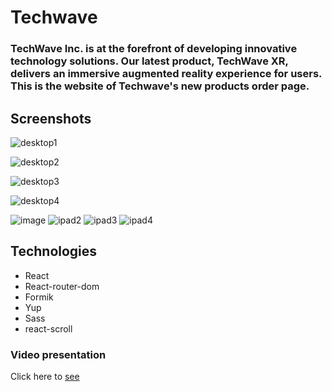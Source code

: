 # Techwave

### TechWave Inc. is at the forefront of developing innovative technology solutions. Our latest product, TechWave XR, delivers an immersive augmented reality experience for users. This is the website of Techwave's new products order page.

## Screenshots

![desktop1](https://github.com/Venera00/TechWave/assets/88454006/4b5cca53-ed2e-4f55-93f0-ab9b3edb33cf)

![desktop2](https://github.com/Venera00/TechWave/assets/88454006/55da7b27-93c3-4f04-bb57-9f877f119b9a)

![desktop3](https://github.com/Venera00/TechWave/assets/88454006/2f512c95-fed0-43a0-a1dd-1d54249ec194)

![desktop4](https://github.com/Venera00/TechWave/assets/88454006/baeafdaa-dd36-4b29-8672-82a71c1aab7b)

![image](https://github.com/Venera00/TechWave/assets/88454006/f0d3b9c6-071c-4216-9598-f04c3e46e0d4)
![ipad2](https://github.com/Venera00/TechWave/assets/88454006/2a94ac89-a30c-4c28-9581-94080df204da)
![ipad3](https://github.com/Venera00/TechWave/assets/88454006/e124e969-f028-4b3f-b288-4d6f2935ecb5)
![ipad4](https://github.com/Venera00/TechWave/assets/88454006/0f602e01-6e3d-41e1-8309-48e01c5f7328)

## Technologies

- React
- React-router-dom
- Formik
- Yup
- Sass
- react-scroll

### Video presentation

Click here to [see](https://drive.google.com/file/d/1sTN4u557exe1xGEzJuwMFxLRii_zWRrT/view?usp=sharing)
